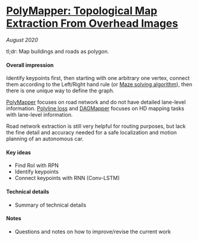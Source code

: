 # [PolyMapper: Topological Map Extraction From Overhead Images](https://arxiv.org/abs/1812.01497)

_August 2020_

tl;dr: Map buildings and roads as polygon.

#### Overall impression
Identify keypoints first, then starting with one arbitrary one vertex, connect them according to the Left/Right hand rule (or [Maze solving algorithm](https://en.wikipedia.org/wiki/Maze_solving_algorithm)), then there is one unique way to define the graph.

[PolyMapper](polymapper.md) focuses on road network and do not have detailed lane-level information. [Polyline loss](polyline_loss.md) and [DAGMapper](dagmapper.md) focuses on HD mapping tasks with lane-level information. 

Road network extraction is still very helpful for routing purposes, but lack the fine detail and accuracy needed for a safe localization and motion planning of an autonomous car. 

#### Key ideas
- Find RoI with RPN
- Identify keypoints
- Connect keypoints with RNN (Conv-LSTM)

#### Technical details
- Summary of technical details

#### Notes
- Questions and notes on how to improve/revise the current work  

